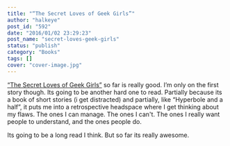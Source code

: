 ```yaml
---
title: "“The Secret Loves of Geek Girls”"
author: "halkeye"
post_id: "592"
date: "2016/01/02 23:29:23"
post_name: "secret-loves-geek-girls"
status: "publish"
category: "Books"
tags: []
cover: "cover-image.jpg"
---
```


[“The Secret Loves of Geek Girls”](https://www.kickstarter.com/projects/hopelnicholson/the-secret-loves-of-geek-girls) so far is really good. I’m only on the first story though. Its going to be another hard one to read. Partially because its a book of short stories (i get distracted) and partially, like “Hyperbole and a half”, it puts me into a retrospective headspace where I get thinking about my flaws. The ones I can manage. The ones I can't. The ones I really want people to understand, and the ones people do.

Its going to be a long read I think. But so far its really awesome.

